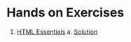 # Hands on Exercises

1. [HTML Essentials](https://docs.google.com/document/d/1aBzcpuPE8iFxtrb9JUDgsNPt1Clr_B4V36pnzHc-KYE/edit#heading=h.se1khzylp6dt)
    a. [Solution](../011_hands-on-exercsises-solutions/01)
